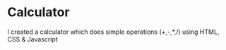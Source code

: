 # Calculator
I created a calculator which does simple operations (+,-,*,/) using HTML, CSS &amp; Javascript 
